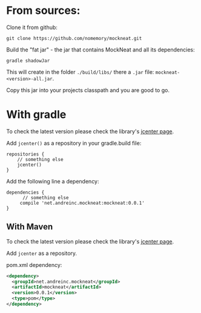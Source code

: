 # From sources:

Clone it from github:

```
git clone https://github.com/nomemory/mockneat.git
```

Build the "fat jar" - the jar that contains MockNeat and all its dependencies: 

```
gradle shadowJar
```

This will create in the folder `./build/libs/` there a `.jar` file: `mockneat-<version>-all.jar`. 

Copy this jar into your projects classpath and you are good to go.

# With gradle

To check the latest version please check the library's [jcenter page](https://bintray.com/nomemory/maven/mockneat).

Add `jcenter()` as a repository in your gradle.build file:

```
repositories {
    // something else
    jcenter()
}
```

Add the following line a dependency:

```
dependencies {
      // something else
     compile 'net.andreinc.mockneat:mockneat:0.0.1'
}
```

## With Maven

To check the latest version please check the library's [jcenter page](https://bintray.com/nomemory/maven/mockneat).

Add `jcenter` as a repository.

pom.xml dependency:

```xml
<dependency>
  <groupId>net.andreinc.mockneat</groupId>
  <artifactId>mockneat</artifactId>
  <version>0.0.1</version>
  <type>pom</type>
</dependency>
```
